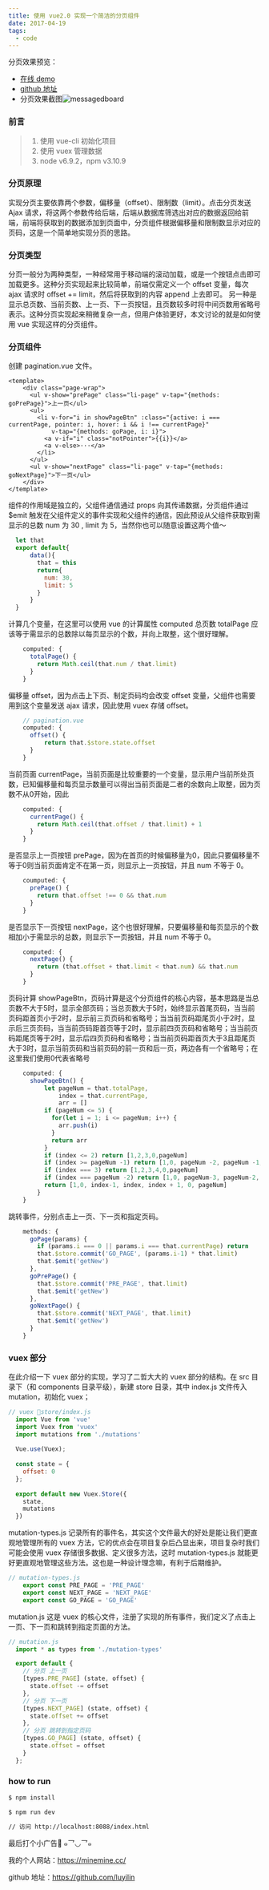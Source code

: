 ```yaml
---
title: 使用 vue2.0 实现一个简洁的分页组件
date: 2017-04-19
tags:
  - code
---
```


分页效果预览：
  * [在线 demo](https://luyilin.github.io/Minemine-pagination/dist/index.html)
  * [github 地址](https://github.com/luyilin/Minemine-pagination)
  * 分页效果截图![messagedboard](https://ooo.0o0.ooo/2017/04/19/58f7246807888.png)
  
### 前言

> 1. 使用 vue-cli 初始化项目 <!--more-->
> 2. 使用 vuex 管理数据
> 3. node v6.9.2，npm v3.10.9 

### 分页原理

  实现分页主要依靠两个参数，偏移量（offset）、限制数（limit）。点击分页发送 Ajax 请求，将这两个参数传给后端，后端从数据库筛选出对应的数据返回给前端，前端将获取到的数据添加到页面中，分页组件根据偏移量和限制数显示对应的页码，这是一个简单地实现分页的思路。

### 分页类型

  分页一般分为两种类型，一种经常用于移动端的滚动加载，或是一个按钮点击即可加载更多。这种分页实现起来比较简单，前端仅需定义一个 offset 变量，每次 ajax 请求时 offset += limit，然后将获取到的内容 append 上去即可。
  另一种是显示总页数、当前页数、上一页、下一页按钮，且页数较多时将中间页数用省略号表示。这种分页实现起来稍微复杂一点，但用户体验更好，本文讨论的就是如何使用 vue 实现这样的分页组件。

### 分页组件
  
  创建 pagination.vue 文件。
  
  ```vue
  <template>
      <div class="page-wrap">
        <ul v-show="prePage" class="li-page" v-tap="{methods: goPrePage}">上一页</ul>
        <ul>
          <li v-for="i in showPageBtn" :class="{active: i === currentPage, pointer: i, hover: i && i !== currentPage}"
              v-tap="{methods: goPage, i: i}">
            <a v-if="i" class="notPointer">{{i}}</a>
            <a v-else>···</a>
          </li>
        </ul>
        <ul v-show="nextPage" class="li-page" v-tap="{methods: goNextPage}">下一页</ul>
      </div>
  </template>
  ```

  组件的作用域是独立的，父组件通信通过 props 向其传递数据，分页组件通过 $emit 触发在父组件定义的事件实现和父组件的通信，因此预设从父组件获取到需显示的总数 num 为 30 , limit 为 5，当然你也可以随意设置这两个值～

  ```js
    let that
    export default{
        data(){
          that = this
          return{
            num: 30,
            limit: 5
          }
        }
    }
  ```

  计算几个变量，在这里可以使用 vue 的计算属性 computed
  总页数 totalPage 应该等于需显示的总数除以每页显示的个数，并向上取整，这个很好理解。

  ```js
      computed: {
        totalPage() {
          return Math.ceil(that.num / that.limit)
        }
      }
  ```
  偏移量 offset，因为点击上下页、制定页码均会改变 offset 变量，父组件也需要用到这个变量发送 ajax 请求，因此使用 vuex 存储 offset。
  
  ```js
      // pagination.vue
      computed: {
        offset() {
            return that.$store.state.offset
        }
      }
  ```
  
  当前页面 currentPage，当前页面是比较重要的一个变量，显示用户当前所处页数，已知偏移量和每页显示数量可以得出当前页面是二者的余数向上取整，因为页数不从0开始，因此

  ```js
      computed: {
        currentPage() {
          return Math.ceil(that.offset / that.limit) + 1
        }
      }
  ```
  
  是否显示上一页按钮 prePage，因为在首页的时候偏移量为0，因此只要偏移量不等于0则当前页面肯定不在第一页，则显示上一页按钮，并且 num 不等于 0。
  
  ```js
      coumputed: {
        prePage() {
          return that.offset !== 0 && that.num
        }
      }
  ```

  是否显示下一页按钮 nextPage，这个也很好理解，只要偏移量和每页显示的个数相加小于需显示的总数，则显示下一页按钮，并且 num 不等于 0。
 
  ```js
      computed: {
        nextPage() {
          return (that.offset + that.limit < that.num) && that.num
        }
      }
  ```

  页码计算 showPageBtn，页码计算是这个分页组件的核心内容，基本思路是当总页数不大于5时，显示全部页码；当总页数大于5时，始终显示首尾页码，当当前页码距首页小于2时，显示前三页页码和省略号；当当前页码距尾页小于2时，显示后三页页码，当当前页码距首页等于2时，显示前四页页码和省略号；当当前页码距尾页等于2时，显示后四页页码和省略号；当当前页码距首页大于3且距尾页大于3时，显示当前页码和当前页码的前一页和后一页，两边各有一个省略号；在这里我们使用0代表省略号

  ```js
      computed: {
        showPageBtn() {
            let pageNum = that.totalPage,
                index = that.currentPage,
                arr = []
            if (pageNum <= 5) {
              for(let i = 1; i <= pageNum; i++) {
                arr.push(i)
              }
              return arr
            }
            if (index <= 2) return [1,2,3,0,pageNum]
            if (index >= pageNum -1) return [1,0, pageNum -2, pageNum -1, pageNum]
            if (index === 3) return [1,2,3,4,0,pageNum]
            if (index === pageNum -2) return [1,0, pageNum-3, pageNum-2, pageNum-1, pageNum]
            return [1,0, index-1, index, index + 1, 0, pageNum]
          }
      }
  ```

  跳转事件，分别点击上一页、下一页和指定页码。

```js
    methods: {
      goPage(params) {
        if (params.i === 0 || params.i === that.currentPage) return
        that.$store.commit('GO_PAGE', (params.i-1) * that.limit)
        that.$emit('getNew')
      },
      goPrePage() {
        that.$store.commit('PRE_PAGE', that.limit)
        that.$emit('getNew')
      },
      goNextPage() {
        that.$store.commit('NEXT_PAGE', that.limit)
        that.$emit('getNew')
      }
    }
```

### vuex 部分
  在此介绍一下 vuex 部分的实现，学习了二哲大大的 vuex 部分的结构。在 src 目录下（和 components 目录平级），新建 store 目录，其中 index.js 文件传入 mutation，初始化 vuex；
  ```js
  // vuex store/index.js
    import Vue from 'vue'
    import Vuex from 'vuex'
    import mutations from './mutations'
    
    Vue.use(Vuex);
    
    const state = {
      offset: 0
    };
    
    export default new Vuex.Store({
      state,
      mutations
    })
  ```
  mutation-types.js 记录所有的事件名，其实这个文件最大的好处是能让我们更直观地管理所有的 vuex 方法，它的优点会在项目复杂后凸显出来，项目复杂时我们可能会使用 vuex 存储很多数据、定义很多方法，这时 mutation-types.js 就能更好更直观地管理这些方法。这也是一种设计理念嘛，有利于后期维护。

  ```js
  // mutation-types.js
      export const PRE_PAGE = 'PRE_PAGE'
      export const NEXT_PAGE = 'NEXT_PAGE'
      export const GO_PAGE = 'GO_PAGE'
  ```

  mutation.js 这是 vuex 的核心文件，注册了实现的所有事件，我们定义了点击上一页、下一页和跳转到指定页面的方法。
  
  ```js
  // mutation.js
    import * as types from './mutation-types'

    export default {
      // 分页 上一页
      [types.PRE_PAGE] (state, offset) {
        state.offset -= offset
      },
      // 分页 下一页
      [types.NEXT_PAGE] (state, offset) {
        state.offset += offset
      },
      // 分页 跳转到指定页码
      [types.GO_PAGE] (state, offset) {
        state.offset = offset
      }
    };
  ```
  
  ### how to run 
  
  ```bash
  $ npm install 
  
  $ npm run dev
  
  // 访问 http://localhost:8088/index.html
  ```
  
  最后打个小广告🎣 ๑乛◡乛๑
  
  我的个人网站：https://minemine.cc/
  
  github 地址：https://github.com/luyilin
